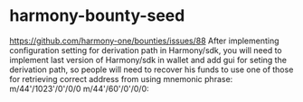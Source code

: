 # harmony-bounty-seed
https://github.com/harmony-one/bounties/issues/88
After implementing configuration setting for derivation path in Harmony/sdk, you will need to implement last version of Harmony/sdk in wallet and add gui for seting the derivation path, so people will need to recover his funds to use one of those for retrieving correct address from using mnemonic phrase:
m/44'/1023'/0'/0/0
m/44'/60'/0'/0/0:
